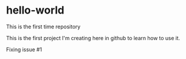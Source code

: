 # hello-world
This is the first time repository


This is the first project I'm creating here in github to learn how to use it.

Fixing issue #1

